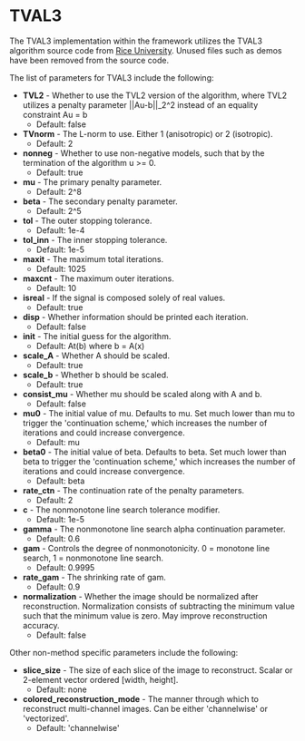 # TVAL3
The TVAL3 implementation within the framework utilizes the TVAL3 algorithm source code from [Rice University](https://www.caam.rice.edu/~optimization/L1/TVAL3/).
Unused files such as demos have been removed from the source code.

The list of parameters for TVAL3 include the following:
* **TVL2** - Whether to use the TVL2 version of the algorithm, where TVL2 utilizes a penalty parameter ||Au-b||_2^2 instead of an equality constraint Au = b
  * Default: false
* **TVnorm** - The L-norm to use. Either 1 (anisotropic) or 2 (isotropic).
  * Default: 2
* **nonneg** - Whether to use non-negative models, such that by the termination of the algorithm u >= 0.
  * Default: true
* **mu** - The primary penalty parameter.
  * Default: 2^8
* **beta** - The secondary penalty parameter.
  * Default: 2^5
* **tol** - The outer stopping tolerance.
  * Default: 1e-4
* **tol_inn** - The inner stopping tolerance.
  * Default: 1e-5
* **maxit** - The maximum total iterations.
  * Default: 1025
* **maxcnt** - The maximum outer iterations.
  * Default: 10
* **isreal** - If the signal is composed solely of real values.
  * Default: true
* **disp** - Whether information should be printed each iteration.
  * Default: false
* **init** - The initial guess for the algorithm.
  * Default: At(b) where b = A(x)
* **scale_A** - Whether A should be scaled.
  * Default: true
* **scale_b** - Whether b should be scaled.
  * Default: true
* **consist_mu** - Whether mu should be scaled along with A and b.
  * Default: false
* **mu0** - The initial value of mu. Defaults to mu. Set much lower than mu to trigger the 'continuation scheme,' which increases the number of iterations and could increase convergence.
  * Default: mu
* **beta0** - The initial value of beta. Defaults to beta. Set much lower than beta to trigger the 'continuation scheme,' which increases the number of iterations and could increase convergence.
  * Default: beta
* **rate_ctn** - The continuation rate of the penalty parameters.
  * Default: 2
* **c** - The nonmonotone line search tolerance modifier.
  * Default: 1e-5
* **gamma** - The nonmonotone line search alpha continuation parameter.
  * Default: 0.6
* **gam** - Controls the degree of nonmonotonicity. 0 = monotone line search, 1 = nonmonotone line search.
  * Default: 0.9995
* **rate_gam** - The shrinking rate of gam.
  * Default: 0.9
* **normalization** - Whether the image should be normalized after reconstruction. Normalization consists of subtracting the minimum value such that the minimum value is zero. May improve reconstruction accuracy.
  * Default: false

Other non-method specific parameters include the following:
* **slice_size** - The size of each slice of the image to reconstruct. Scalar or 2-element vector ordered [width, height].
  * Default: none
* **colored_reconstruction_mode** - The manner through which to reconstruct multi-channel images. Can be either 'channelwise' or 'vectorized'.
  * Default: 'channelwise'